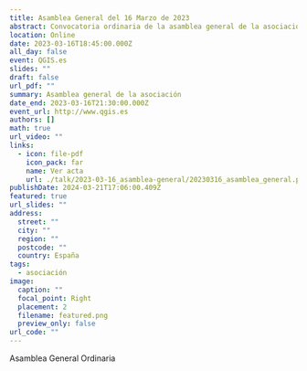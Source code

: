 ```yaml
---
title: Asamblea General del 16 Marzo de 2023
abstract: Convocatoria ordinaria de la asamblea general de la asociación
location: Online
date: 2023-03-16T18:45:00.000Z
all_day: false
event: QGIS.es
slides: ""
draft: false
url_pdf: ""
summary: Asamblea general de la asociación
date_end: 2023-03-16T21:30:00.000Z
event_url: http://www.qgis.es
authors: []
math: true
url_video: ""
links:
  - icon: file-pdf
    icon_pack: far
    name: Ver acta
    url: ./talk/2023-03-16_asamblea-general/20230316_asamblea_general.pdf
publishDate: 2024-03-21T17:06:00.409Z
featured: true
url_slides: ""
address:
  street: ""
  city: ""
  region: ""
  postcode: ""
  country: España
tags:
  - asociación
image:
  caption: ""
  focal_point: Right
  placement: 2
  filename: featured.png
  preview_only: false
url_code: ""
---
```


Asamblea General Ordinaria
